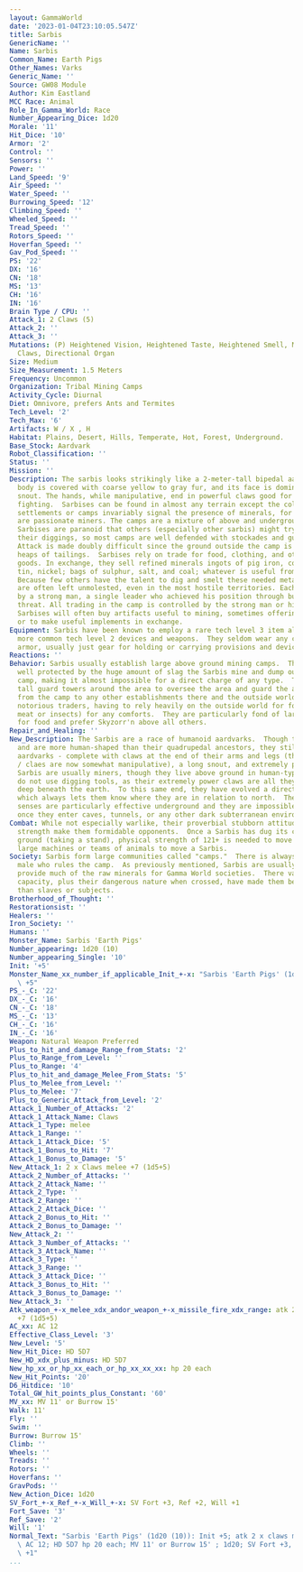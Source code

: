 ```yaml
---
layout: GammaWorld
date: '2023-01-04T23:10:05.547Z'
title: Sarbis
GenericName: ''
Name: Sarbis
Common_Name: Earth Pigs
Other_Names: Varks
Generic_Name: ''
Source: GW08 Module
Author: Kim Eastland
MCC Race: Animal
Role_In_Gamma_World: Race
Number_Appearing_Dice: 1d20
Morale: '11'
Hit_Dice: '10'
Armor: '2'
Control: ''
Sensors: ''
Power: ''
Land_Speed: '9'
Air_Speed: ''
Water_Speed: ''
Burrowing_Speed: '12'
Climbing_Speed: ''
Wheeled_Speed: ''
Tread_Speed: ''
Rotors_Speed: ''
Hoverfan_Speed: ''
Gav_Pod_Speed: ''
PS: '22'
DX: '16'
CN: '18'
MS: '13'
CH: '16'
IN: '16'
Brain Type / CPU: ''
Attack_1: 2 Claws (5)
Attack_2: ''
Attack_3: ''
Mutations: (P) Heightened Vision, Heightened Taste, Heightened Smell, Manipulative
  Claws, Directional Organ
Size: Medium
Size_Measurement: 1.5 Meters
Frequency: Uncommon
Organization: Tribal Mining Camps
Activity_Cycle: Diurnal
Diet: Omnivore, prefers Ants and Termites
Tech_Level: '2'
Tech_Max: '6'
Artifacts: W / X , H
Habitat: Plains, Desert, Hills, Temperate, Hot, Forest, Underground.
Base_Stock: Aardvark
Robot_Classification: ''
Status: ''
Mission: ''
Description: The sarbis looks strikingly like a 2-meter-tall bipedal aardvark. Its
  body is covered with coarse yellow to gray fur, and its face is dominated by a long
  snout. The hands, while manipulative, end in powerful claws good for digging and
  fighting.  Sarbises can be found in almost any terrain except the coldest. Their
  settlements or camps invariably signal the presence of minerals, for the sarbis
  are passionate miners. The camps are a mixture of above and underground constructions.
  Sarbises are paranoid that others (especially other sarbis) might try to "claim-jump"
  their diggings, so most camps are well defended with stockades and guard towers.
  Attack is made doubly difficult since the ground outside the camp is broken by jagged
  heaps of tailings.  Sarbises rely on trade for food, clothing, and other interesting
  goods. In exchange, they sell refined minerals ingots of pig iron, copper, lead,
  tin, nickel; bags of sulphur, salt, and coal; whatever is useful from the earth.
  Because few others have the talent to dig and smelt these needed metals, sarbises
  are often left unmolested, even in the most hostile territories. Each camp is ruled
  by a strong man, a single leader who achieved his position through bullying and
  threat. All trading in the camp is controlled by the strong man or his minions.
  Sarbises will often buy artifacts useful to mining, sometimes offering other artifacts
  or to make useful implements in exchange.
Equipment: Sarbis have been known to employ a rare tech level 3 item along with their
  more common tech level 2 devices and weapons.  They seldom wear any clothing or
  armor, usually just gear for holding or carrying provisions and devices.
Reactions: ''
Behavior: Sarbis usually establish large above ground mining camps.  There are very
  well protected by the huge amount of slag the Sarbis mine and dump out around the
  camp, making it almost impossible for a direct charge of any type.  They also construct
  tall guard towers around the area to oversee the area and guard the access roads
  from the camp to any other establishments there and the outside world.  Sarbis are
  notorious traders, having to rely heavily on the outside world for food (primarily
  meat or insects) for any comforts.  They are particularly fond of large insects
  for food and prefer Skyzorr'n above all others.
Repair_and_Healing: ''
New_Description: The Sarbis are a race of humanoid aardvarks.  Though they walk erect
  and are more human-shaped than their quadrupedal ancestors, they still are unmistakably
  aardvarks - complete with claws at the end of their arms and legs (though the hand
  / claes are now somewhat manipulative), a long snout, and extremely powerful body.  The
  Sarbis are usually miners, though they live above ground in human-type dwellings.  They
  do not use digging tools, as their extremely power claws are all they need to burrow
  deep beneath the earth.  To this same end, they have evolved a directional organ
  which always lets them know where they are in relation to north.  Their heightened
  senses are particularly effective underground and they are impossible to surprise
  once they enter caves, tunnels, or any other dark subterranean environments.
Combat: While not especially warlike, their proverbial stubborn attitudes and amazing
  strength make them formidable opponents.  Once a Sarbis has dug its claws into the
  ground (taking a stand), physical strength of 121+ is needed to move them.  It takes
  large machines or teams of animals to move a Sarbis.
Society: Sarbis form large communities called "camps."  There is always one dominate
  male who rules the camp.  As previously mentioned, Sarbis are usually miners and
  provide much of the raw minerals for Gamma World societies.  There value in this
  capacity, plus their dangerous nature when crossed, have made them better allies
  than slaves or subjects.
Brotherhood_of_Thought: ''
Restorationsist: ''
Healers: ''
Iron_Society: ''
Humans: ''
Monster_Name: Sarbis 'Earth Pigs'
Number_appearing: 1d20 (10)
Number_appearing_Single: '10'
Init: '+5'
Monster_Name_xx_number_if_applicable_Init_+-x: "Sarbis 'Earth Pigs' (1d20 (10)): Init\
  \ +5"
PS_-_C: '22'
DX_-_C: '16'
CN_-_C: '18'
MS_-_C: '13'
CH_-_C: '16'
IN_-_C: '16'
Weapon: Natural Weapon Preferred
Plus_to_hit_and_damage_Range_from_Stats: '2'
Plus_to_Range_from_Level: ''
Plus_to_Range: '4'
Plus_to_hit_and_damage_Melee_From_Stats: '5'
Plus_to_Melee_from_Level: ''
Plus_to_Melee: '7'
Plus_to_Generic_Attack_from_Level: '2'
Attack_1_Number_of_Attacks: '2'
Attack_1_Attack_Name: Claws
Attack_1_Type: melee
Attack_1_Range: ''
Attack_1_Attack_Dice: '5'
Attack_1_Bonus_to_Hit: '7'
Attack_1_Bonus_to_Damage: '5'
New_Attack_1: 2 x Claws melee +7 (1d5+5)
Attack_2_Number_of_Attacks: ''
Attack_2_Attack_Name: ''
Attack_2_Type: ''
Attack_2_Range: ''
Attack_2_Attack_Dice: ''
Attack_2_Bonus_to_Hit: ''
Attack_2_Bonus_to_Damage: ''
New_Attack_2: ''
Attack_3_Number_of_Attacks: ''
Attack_3_Attack_Name: ''
Attack_3_Type: ''
Attack_3_Range: ''
Attack_3_Attack_Dice: ''
Attack_3_Bonus_to_Hit: ''
Attack_3_Bonus_to_Damage: ''
New_Attack_3: ''
Atk_weapon_+-x_melee_xdx_andor_weapon_+-x_missile_fire_xdx_range: atk 2 x claws melee
  +7 (1d5+5)
AC_xx: AC 12
Effective_Class_Level: '3'
New_Level: '5'
New_Hit_Dice: HD 5D7
New_HD_xdx_plus_minus: HD 5D7
New_hp_xx_or_hp_xx_each_or_hp_xx_xx_xx: hp 20 each
New_Hit_Points: '20'
D6_Hitdice: '10'
Total_GW_hit_points_plus_Constant: '60'
MV_xx: MV 11' or Burrow 15'
Walk: 11'
Fly: ''
Swim: ''
Burrow: Burrow 15'
Climb: ''
Wheels: ''
Treads: ''
Rotors: ''
Hoverfans: ''
GravPods: ''
New_Action_Dice: 1d20
SV_Fort_+-x_Ref_+-x_Will_+-x: SV Fort +3, Ref +2, Will +1
Fort_Save: '3'
Ref_Save: '2'
Will: '1'
Normal_Text: "Sarbis 'Earth Pigs' (1d20 (10)): Init +5; atk 2 x claws melee +7 (1d5+5);\
  \ AC 12; HD 5D7 hp 20 each; MV 11' or Burrow 15' ; 1d20; SV Fort +3, Ref +2, Will\
  \ +1"
...
```

